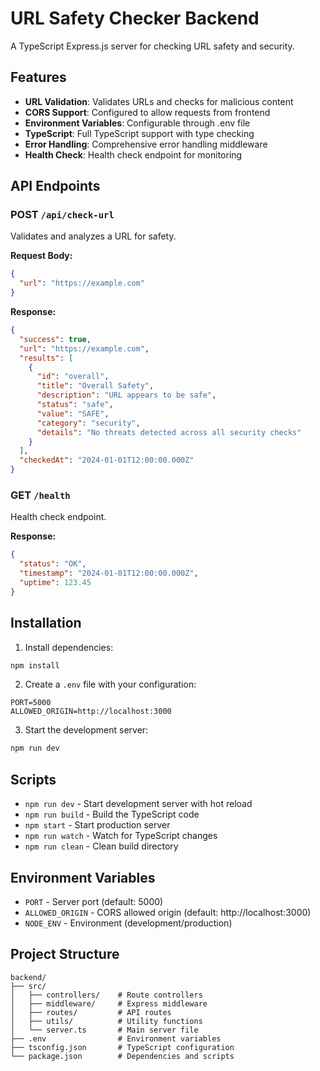 # URL Safety Checker Backend

A TypeScript Express.js server for checking URL safety and security.

## Features

- **URL Validation**: Validates URLs and checks for malicious content
- **CORS Support**: Configured to allow requests from frontend
- **Environment Variables**: Configurable through .env file
- **TypeScript**: Full TypeScript support with type checking
- **Error Handling**: Comprehensive error handling middleware
- **Health Check**: Health check endpoint for monitoring

## API Endpoints

### POST `/api/check-url`

Validates and analyzes a URL for safety.

**Request Body:**
```json
{
  "url": "https://example.com"
}
```

**Response:**
```json
{
  "success": true,
  "url": "https://example.com",
  "results": [
    {
      "id": "overall",
      "title": "Overall Safety",
      "description": "URL appears to be safe",
      "status": "safe",
      "value": "SAFE",
      "category": "security",
      "details": "No threats detected across all security checks"
    }
  ],
  "checkedAt": "2024-01-01T12:00:00.000Z"
}
```

### GET `/health`

Health check endpoint.

**Response:**
```json
{
  "status": "OK",
  "timestamp": "2024-01-01T12:00:00.000Z",
  "uptime": 123.45
}
```

## Installation

1. Install dependencies:
```bash
npm install
```

2. Create a `.env` file with your configuration:
```
PORT=5000
ALLOWED_ORIGIN=http://localhost:3000
```

3. Start the development server:
```bash
npm run dev
```

## Scripts

- `npm run dev` - Start development server with hot reload
- `npm run build` - Build the TypeScript code
- `npm start` - Start production server
- `npm run watch` - Watch for TypeScript changes
- `npm run clean` - Clean build directory

## Environment Variables

- `PORT` - Server port (default: 5000)
- `ALLOWED_ORIGIN` - CORS allowed origin (default: http://localhost:3000)
- `NODE_ENV` - Environment (development/production)

## Project Structure

```
backend/
├── src/
│   ├── controllers/    # Route controllers
│   ├── middleware/     # Express middleware
│   ├── routes/         # API routes
│   ├── utils/          # Utility functions
│   └── server.ts       # Main server file
├── .env                # Environment variables
├── tsconfig.json       # TypeScript configuration
└── package.json        # Dependencies and scripts
```
